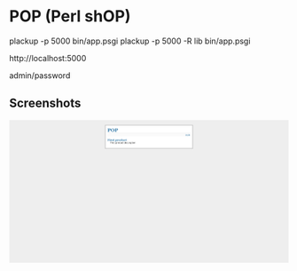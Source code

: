# POP (Perl shOP)

plackup -p 5000 bin/app.psgi
plackup -p 5000 -R lib bin/app.psgi

http://localhost:5000

admin/password

## Screenshots

![Home](screenshots/home.png "Home")

